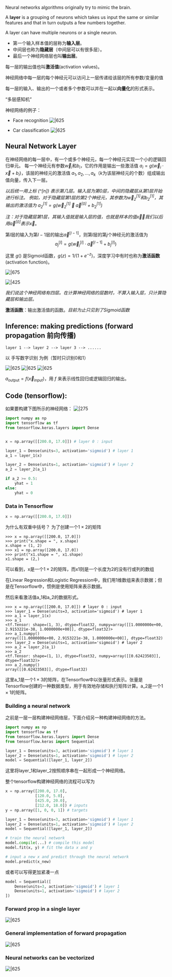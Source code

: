 Neural networks algorithms originally try to mimic the brain.

A **layer** is a grouping of neurons which takes us input the same or similar features and that in turn outputs a few numbers together.

A layer can have multiple neurons or a single neuron.

- 第一个输入样本值的层称为**输入层**。
- 中间层也称为**隐藏层**（中间层可以有很多层）。
- 最后一个神经网络层也叫**输出层**。

每一层的输出值也叫**激活值**(activation values)。

神经网络中每一层的每个神经元可以访问上一层传递给该层的所有参数/变量的值

每一层的输入、输出的一个或者多个参数可以并在一起以**向量化**的形式表示。

“多层感知机”

神经网络的例子：

- Face recognition
![|625](files/FaceRecognition.png)

- Car classification
![|625](files/CarClassification.png)

## Neural Network Layer

在神经网络的每一层中，有一个或多个神经元，每一个神经元实现一个小的逻辑回归单元。
每一个神经元有参数$\vec{w}_i$和$b_i$，它的作用是输出一些激活值 $a_i = g(\vec{w}_i \cdot \vec{x} + b_i)$，该层的神经元的激活值 $a_1, a_2, \dots, a_k$（$k$为该层神经元的个数）组成输出值向量，传入下一层。

*以后统一用上标 (^\[n]) 表示第几层。输入层为第0层，中间的隐藏层从第1层开始进行标注。
例如，对于隐藏层第1层的第2个神经元，其参数为$\vec{w}_2^{[1]}$和$b_2^{[1]}$，其输出的激活值为 $a_2^{[1]} = g(\vec{w}_2^{[1]} \cdot \vec{a}^{[0]} + b_2^{[1]})$*

*注：对于隐藏层第1层，其输入值就是输入层的值，也就是样本的值$\vec{x}$，我们以后用$\vec{a}^{[0]}$表示$\vec{x}$*。

第$l$层的输入为第$l-1$层的输出$\vec{a}^{[l-1]}$，则第$l$层的第$j$个神经元的激活值为
$$a_j^{[l]} = g(\vec{w}_j^{[l]} \cdot \vec{a}^{[l-1]} + b_j^{[l]})$$

这里 $g()$ 是Sigmoid函数，$g(z) = 1 / (1 + e^{-z})$，深度学习中有时也称为**激活函数**(activation function)。

![|675](files/NeuralNetworks.png)

![|425](files/ComplexNeuralNetworks.png)

*我们说这个神经网络有四层。在计算神经网络的层数时，不算入输入层，只计算隐藏层和输出层。*

**激活函数**：输出激活值的函数。*目前为止只见到了Sigmoid函数*

## Inference: making predictions (forward propagation 前向传播)

```
layer 1 --> layer 2 --> layer 3 --> ......
```

以 手写数字识别 为例（暂时只识别0和1）

![|625](files/HandwrittenDigitRecognition.png)
![|625](files/HandwrittenDigitRecognition2.png)
![|625](files/HandwrittenDigitRecognition3.png)

$a_\text{output} = f(\vec{x}_\text{input})$，用 $f$ 来表示线性回归或逻辑回归的输出。

## Code (tensorflow):

如果要构建下图所示的神经网络：
![|275](files/NeuralNetworkExample.png)

```Python
import numpy as np
import tensorflow as tf
from tensorflow.keras.layers import Dense


x = np.array([[200.0, 17.0]]) # layer 0 : input

layer_1 = Dense(units=3, activation='sigmoid') # layer 1
a_1 = layer_1(x)

layer_2 = Dense(units=1, activation='sigmoid') # layer 2
a_2 = layer_2(a_1)

if a_2 >= 0.5:
	yhat = 1
else:
	yhat = 0
```

### Data in Tensorflow

```Python
x = np.array([[200.0, 17.0]])
```

为什么有双重中括号？
为了创建一个$1\times2$的矩阵

```shell
>>> x = np.array([[200.0, 17.0]])
>>> print("x.shape = ", x.shape)
x.shape = (1, 2)
>>> x1 = np.array([200.0, 17.0])
>>> print("x1.shape = ", x1.shape)
x1.shape = (2,)
```

可以看到，x是一个$1\times2$的矩阵，而x1则是一个长度为2的没有行或列的数组

在Linear Regression和Logistic Regression中，我们用1维数组来表示数据；但是在Tensorflow中，惯例是使用矩阵来表示数据。

然后来看激活值a_1和a_2的数据形式。
```shell
>>> x = np.array([[200.0, 17.0]]) # layer 0 : input
>>> layer_1 = Dense(units=3, activation='sigmoid') # layer 1
>>> a_1 = layer_1(x)
>>> a_1
<tf.Tensor: shape=(1, 3), dtype=float32, numpy=array([[1.0000000e+00, 2.9153221e-38, 1.0000000e+00]], dtype=float32)>
>>> a_1.numpy()
array([[1.0000000e+00, 2.9153221e-38, 1.0000000e+00]], dtype=float32)
>>> layer_2 = Dense(units=1, activation='sigmoid') # layer 2
>>> a_2 = layer_2(a_1)
>>> a_2
<tf.Tensor: shape=(1, 1), dtype=float32, numpy=array([[0.62423503]], dtype=float32)>
>>> a_2.numpy()
array([[0.62423503]], dtype=float32)
```

这里a_1是一个$1 \times 3$的矩阵，在Tensorflow中以张量形式表示。张量是Tensorflow创建的一种数据类型，用于有效地存储和执行矩阵计算。a_2是一个$1 \times 1$的矩阵。

### Building a neural network

之前是一层一层构建神经网络层，下面介绍另一种构建神经网络的方法。

```Python
import numpy as np
import tensorflow as tf
from tensorflow.keras.layers import Dense
from tensorflow.keras import Sequential

layer_1 = Dense(units=3, activation='sigmoid') # layer 1
layer_2 = Dense(units=1, activation='sigmoid') # layer 2
model = Sequential([layer_1, layer_2])
```

这里将layer_1和layer_2按照顺序串在一起形成一个神经网络。

整个tensorflow构建神经网络的流程可以写为
```Python
x = np.array([200.0, 17.0],
			 [120.0, 5.0],
			 [425.0, 20.0],
			 [212.0, 18.0]) # inputs
y = np.array([1, 0, 0, 1]) # targets

layer_1 = Dense(units=3, activation='sigmoid') # layer 1
layer_2 = Dense(units=1, activation='sigmoid') # layer 2
model = Sequential([layer_1, layer_2])

# train the neural network
model.compile(...) # compile this model
model.fit(x, y) # fit the data x and y

# input a new x and predict through the neural network
model.predict(x_new)
```

或者可以写得更加紧凑一点
```Python
model = Sequential([
	Dense(units=3, activation='sigmoid') # layer 1
	Dense(units=1, activation='sigmoid') # layer 2
])
```

### Forward prop in a single layer

![|625](files/ForwardPropCoffeeRoastingModel.png)

### General implementation of forward propagation

![|625](files/GeneralImplementationOfForwardPropagation.png)

### Neural networks can be vectorized

![|625](files/LoopsVSVectorization.png)

